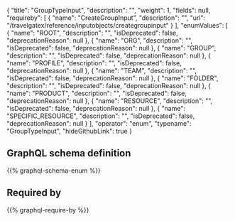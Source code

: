 {
  "title": "GroupTypeInput",
  "description": "",
  "weight": 1,
  "fields": null,
  "requireby": [
    {
      "name": "CreateGroupInput",
      "description": "",
      "url": "/travelgatex/reference/inputobjects/creategroupinput"
    }
  ],
  "enumValues": [
    {
      "name": "ROOT",
      "description": "",
      "isDeprecated": false,
      "deprecationReason": null
    },
    {
      "name": "ORG",
      "description": "",
      "isDeprecated": false,
      "deprecationReason": null
    },
    {
      "name": "GROUP",
      "description": "",
      "isDeprecated": false,
      "deprecationReason": null
    },
    {
      "name": "PROFILE",
      "description": "",
      "isDeprecated": false,
      "deprecationReason": null
    },
    {
      "name": "TEAM",
      "description": "",
      "isDeprecated": false,
      "deprecationReason": null
    },
    {
      "name": "FOLDER",
      "description": "",
      "isDeprecated": false,
      "deprecationReason": null
    },
    {
      "name": "PRODUCT",
      "description": "",
      "isDeprecated": false,
      "deprecationReason": null
    },
    {
      "name": "RESOURCE",
      "description": "",
      "isDeprecated": false,
      "deprecationReason": null
    },
    {
      "name": "SPECIFIC_RESOURCE",
      "description": "",
      "isDeprecated": false,
      "deprecationReason": null
    }
  ],
  "operator": "enum",
  "typename": "GroupTypeInput",
  "hideGithubLink": true
}
## GraphQL schema definition

{{% graphql-schema-enum %}}

## Required by

{{% graphql-require-by %}}
